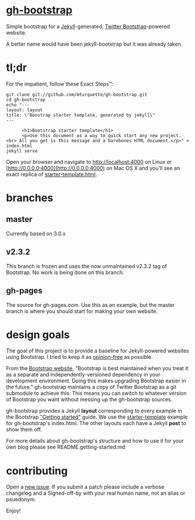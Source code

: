 # [gh-bootstrap](https://github.com/mturquette/gh-bootstrap)

Simple bootstrap for a [Jekyll](http://jekyllrb.com/)-generated, [Twitter
Bootstrap](http://getbootstrap.com/)-powered website.

A better name would have been jekyll-bootstrap but it was already taken.

# tl;dr
For the impatient, follow these Exact Steps&trade;:

	git clone git://github.com/mturquette/gh-bootstrap.git
	cd gh-bootstrap
	echo "---
	layout: layout
	title: \"Boostrap starter template, generated by jekyll\"
	---
	
	      <h1>Bootstrap starter template</h1>
	      <p>Use this document as a way to quick start any new project.<br> All you get is this message and a barebones HTML document.</p>" > index.html
	jekyll serve

Open your browser and navigate to
[http://localhost:4000](http://localhost:4000) on Linux or
[http://0.0.0.0:4000](http://0.0.0.0:4000) on Mac OS X and you'll see an
exact replica of
[starter-template.html](http://getbootstrap.com/examples/starter-template/).

# branches

## master
Currently based on 3.0.x

## v2.3.2
This branch is frozen and uses the now unmaintained v2.3.2 tag of
Bootstrap. No work is being done on this branch.

## gh-pages
The source for gh-pages.com. Use this as an example, but the master
branch is where you should start for making your own website.

# design goals

The goal of this project is to provide a baseline for Jekyll-powered
websites using Bootstrap. I tried to keep it as
[opinion-free](http://stackoverflow.com/questions/802050/what-is-opinionated-software)
as possible.

From the [Bootstrap
website](http://getbootstrap.com/getting-started/#customizing),
"Bootstrap is best maintained when you treat it as a separate and
independently-versioned dependency in your development environment.
Doing this makes upgrading Bootstrap easier in the future." gh-bootstrap
maintains a copy of Twitter Bootstrap as a git submodule to achieve
this. This means you can switch to whatever version of Bootstrap you
want without messing up the gh-bootstrap sources.

gh-bootstrap provides a Jekyll **layout** corresponding to every example
in the Bootstrap ["Getting
started"](http://getbootstrap.com/getting-started/#examples) guide. We
use the
[starter-template](http://getbootstrap.com/examples/starter-template/)
example for gh-bootstrap's index.html. The other layouts each have a
Jekyll **post** to show them off.

For more details about gh-bootstrap's structure and how to use it for
your own blog please see README.getting-started.md

# contributing
Open a [new
issue](https://github.com/mturquette/gh-bootstrap/issues/new). If you
submit a patch please include a verbose changelog and a Signed-off-by
with your real human name, not an alias or psuedonym.

Enjoy!
